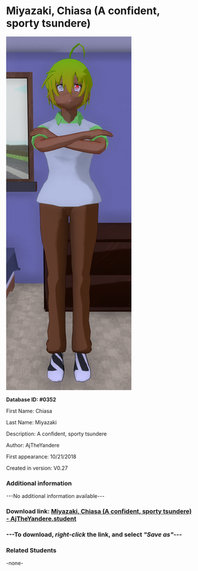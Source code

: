# Miyazaki, Chiasa (A confident, sporty tsundere)

<img src="../../Files/Images/Miyazaki, Chiasa (A confident, sporty tsundere).png" title="Miyazaki, Chiasa (A confident, sporty tsundere) - AjTheYandere">

**Database ID: #0352**

First Name: Chiasa

Last Name: Miyazaki

Description: A confident, sporty tsundere

Author: AjTheYandere

First appearance: 10/21/2018

Created in version: V0.27

### Additional information

---No additional information available---

### Download link: <a href="https://raw.githubusercontent.com/Arbiter1223/Daigaku-Gurashi-Custom-Students/master/Files/Student%20Files/Miyazaki%2C%20Chiasa%20(A%20confident%2C%20sporty%20tsundere)%20-%20AjTheYandere.student">Miyazaki, Chiasa (A confident, sporty tsundere) - AjTheYandere.student</a>

### ---**To download, _right-click_ the link, and select _"Save as"_**---

### Related Students

-none-

